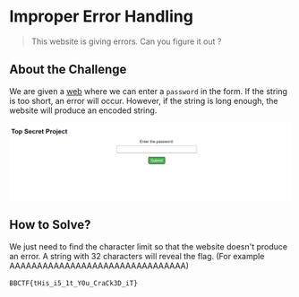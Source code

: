 # Improper Error Handling
> This website is giving errors. Can you figure it out ?

## About the Challenge
We are given a [web](http://web.bbctf.fluxus.co.in:1001/) where we can enter a `password` in the form. If the string is too short, an error will occur. However, if the string is long enough, the website will produce an encoded string.

![preview](images/preview.png)

## How to Solve?
We just need to find the character limit so that the website doesn't produce an error. A string with 32 characters will reveal the flag. (For example AAAAAAAAAAAAAAAAAAAAAAAAAAAAAAAA)

```
BBCTF{tHis_i5_1t_Y0u_CraCk3D_iT}
```